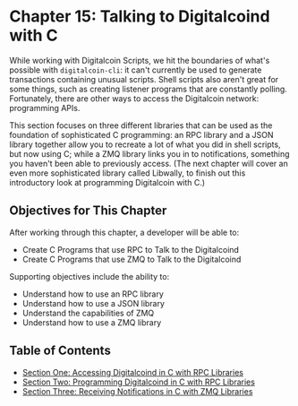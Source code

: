 # Chapter 15: Talking to Digitalcoind with C

While working with Digitalcoin Scripts, we hit the boundaries of what's possible with `digitalcoin-cli`: it can't currently be used to generate transactions containing unusual scripts. Shell scripts also aren't great for some things, such as creating listener programs that are constantly polling. Fortunately, there are other ways to access the Digitalcoin network: programming APIs.

This section focuses on three different libraries that can be used as the foundation of sophisticated C programming: an RPC library and a JSON library together allow you to recreate a lot of what you did in shell scripts, but now using C; while a ZMQ library links you in to notifications, something you haven't been able to previously access. (The next chapter will cover an even more sophisticated library called Libwally, to finish out this introductory look at programming Digitalcoin with C.)

## Objectives for This Chapter

After working through this chapter, a developer will be able to:

   * Create C Programs that use RPC to Talk to the Digitalcoind
   * Create C Programs that use ZMQ to Talk to the Digitalcoind
   
Supporting objectives include the ability to:

   * Understand how to use an RPC library
   * Understand how to use a JSON library
   * Understand the capabilities of ZMQ
   * Understand how to use a ZMQ library
   
## Table of Contents

  * [Section One: Accessing Digitalcoind in C with RPC Libraries](15_1_Accessing_Digitalcoind_with_C.md)
  * [Section Two: Programming Digitalcoind in C with RPC Libraries](15_2_Programming_Digitalcoind_with_C.md)
  * [Section Three: Receiving Notifications in C with ZMQ Libraries](15_3_Receiving_Digitalcoind_Notifications_with_C.md)
